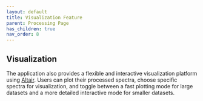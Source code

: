 ```yaml
---
layout: default
title: Visualization Feature
parent: Processing Page
has_children: true
nav_order: 8
---
```


## Visualization 

The application also provides a flexible and interactive visualization platform using [Altair](https://altair-viz.github.io/index.html). Users can plot their processed spectra, choose specific spectra for visualization, and toggle between a fast plotting mode for large datasets and a more detailed interactive mode for smaller datasets.